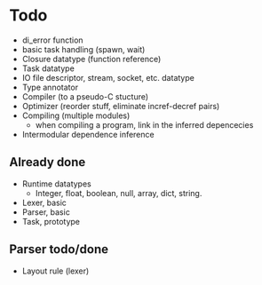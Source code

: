 Todo
====

* di_error function
* basic task handling (spawn, wait)
* Closure datatype (function reference)
* Task datatype
* IO file descriptor, stream, socket, etc. datatype
* Type annotator
* Compiler (to a pseudo-C stucture)
* Optimizer (reorder stuff, eliminate incref-decref pairs)
* Compiling (multiple modules)
  * when compiling a program, link in the inferred depencecies
* Intermodular dependence inference


Already done
------------

* Runtime datatypes
  * Integer, float, boolean, null, array, dict, string.
* Lexer, basic
* Parser, basic
* Task, prototype

Parser todo/done
----------------

* Layout rule (lexer)

